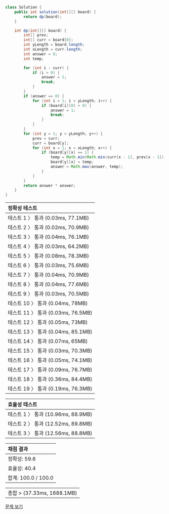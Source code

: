 ```java
class Solution {
    public int solution(int[][] board) {
        return dp(board);
    }

    int dp(int[][] board) {
        int[] prev;
        int[] curr = board[0];
        int yLength = board.length;
        int xLength = curr.length;
        int answer = 0;
        int temp;

        for (int i : curr) {
            if (i > 0) {
                answer = 1;
                break;
            }
        }
        if (answer == 0) {
            for (int i = 1; i < yLength; i++) {
                if (board[i][0] > 0) {
                    answer = 1;
                    break;
                }
            }
        }
        for (int y = 1; y < yLength; y++) {
            prev = curr;
            curr = board[y];
            for (int x = 1; x < xLength; x++) {
                if (board[y][x] == 1) {
                    temp = Math.min(Math.min(curr[x - 1], prev[x - 1]), prev[x]) + 1;
                    board[y][x] = temp;
                    answer = Math.max(answer, temp);
                }
            }
        }
        return answer * answer;
    }
}
```
 | 정확성 테스트 |
 |  :-  |
 | 테스트 1 〉 통과 (0.03ms, 77.1MB) |
 | 테스트 2 〉 통과 (0.02ms, 70.9MB) |
 | 테스트 3 〉 통과 (0.04ms, 76.1MB) |
 | 테스트 4 〉 통과 (0.03ms, 64.2MB) |
 | 테스트 5 〉 통과 (0.08ms, 78.3MB) |
 | 테스트 6 〉 통과 (0.03ms, 75.6MB) |
 | 테스트 7 〉 통과 (0.04ms, 70.9MB) |
 | 테스트 8 〉 통과 (0.04ms, 77.6MB) |
 | 테스트 9 〉 통과 (0.03ms, 70.5MB) |
 | 테스트 10 〉 통과 (0.04ms, 78MB) |
 | 테스트 11 〉 통과 (0.03ms, 76.5MB) |
 | 테스트 12 〉 통과 (0.05ms, 73MB) |
 | 테스트 13 〉 통과 (0.04ms, 85.1MB) |
 | 테스트 14 〉 통과 (0.07ms, 65MB) |
 | 테스트 15 〉 통과 (0.03ms, 70.3MB) |
 | 테스트 16 〉 통과 (0.05ms, 74.1MB) |
 | 테스트 17 〉 통과 (0.09ms, 76.7MB) |
 | 테스트 18 〉 통과 (0.36ms, 84.4MB) |
 | 테스트 19 〉 통과 (0.19ms, 76.3MB) |

 | 효율성 테스트 |
 | :- |
 | 테스트 1 〉 통과 (10.96ms, 88.9MB) |
 | 테스트 2 〉 통과 (12.52ms, 89.8MB) |
 | 테스트 3 〉 통과 (12.56ms, 88.8MB) |

 | 채점 결과 |
 | :- |
 | 정확성: 59.6 |
 | 효율성: 40.4 |
 | 합계: 100.0 / 100.0 |

 ||
 | :- |
 | 총합 > (37.33ms, 1688.1MB) |

[문제 보기](https://programmers.co.kr/learn/courses/30/lessons/12905?language=java)